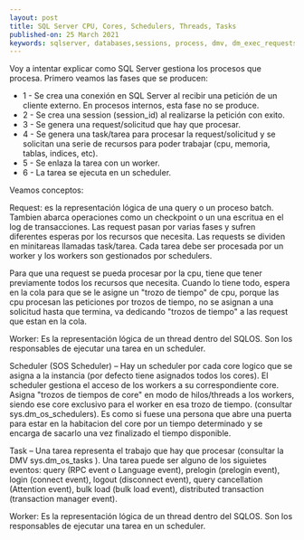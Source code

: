 ```yaml
---
layout: post
title: SQL Server CPU, Cores, Schedulers, Threads, Tasks
published-on: 25 March 2021
keywords: sqlserver, databases,sessions, process, dmv, dm_exec_requests, dm_exec_connections, dm_exec_sessions, CPU, Cores, Schedulers, Threads, Tasks 
---
```


Voy a intentar explicar como SQL Server gestiona los procesos que procesa. Primero veamos las fases que se producen:

- 1 - Se crea una conexión en SQL Server al recibir una petición de un cliente externo. En procesos internos, esta fase no se produce.
- 2 - Se crea una session (session_id) al realizarse la petición con exito.
- 3 - Se genera una request/solicitud que hay que procesar.
- 4 - Se genera una task/tarea para procesar la request/solicitud y se solicitan una serie de recursos para poder trabajar (cpu, memoria, tablas, indices, etc).
- 5 - Se enlaza la tarea con un worker.
- 6 - La tarea se ejecuta en un scheduler.

Veamos conceptos:

Request: es la representación lógica de una query o un proceso batch. Tambien abarca operaciones como un checkpoint o un una escritua en el log de transacciones.
Las request pasan por varias fases y sufren diferentes esperas por los recursos que necesita. Las requests se dividen en minitareas llamadas task/tarea. Cada tarea debe ser procesada por un worker y los workers son gestionados por schedulers.

Para que una request se pueda procesar por la cpu, tiene que tener previamente todos los recursos que necesita. Cuando lo tiene todo, espera en la cola para que se le asigne un "trozo de tiempo" de cpu, porque las cpu procesan las peticiones por trozos de tiempo, no se asignan a una solicitud hasta que termina, va dedicando "trozos de tiempo" a las request que estan en la cola.


Worker: Es la representación lógica de un thread dentro del SQLOS. Son los responsables de ejecutar una tarea en un scheduler.

Scheduler (SOS Scheduler) – Hay un scheduler por cada core logico que se asigna a la instancia (por defecto tiene asignados todos los cores). El scheduler gestiona el acceso de los workers a su correspondiente core. Asigna "trozos de tiempos de core" en modo de hilos/threads a los workers, siendo ese core exclusivo para el worker en esa trozo de tiempo. (consultar sys.dm_os_schedulers). Es como si fuese una persona que abre una puerta para estar en la habitacion del core por un tiempo determinado y se encarga de sacarlo una vez finalizado el tiempo disponible.

Task – Una tarea representa el trabajo que hay que procesar (consultar la DMV sys.dm_os_tasks ). Una tarea puede ser alguno de los siguietes eventos: query (RPC event o Language event),  prelogin (prelogin event),   login (connect event),  logout  (disconnect event), query cancellation (Attention event), bulk load (bulk load event), distributed transaction (transaction manager event). 

Worker: Es la representación lógica de un thread dentro del SQLOS. Son los responsables de ejecutar una tarea en un scheduler.
